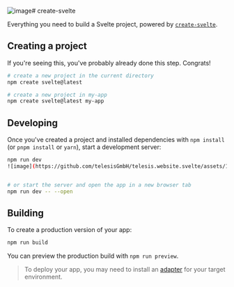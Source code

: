 ![image](https://github.com/telesisGmbH/telesis.website.svelte/assets/10091040/d6acc15d-19a8-4492-bf38-95108e448956)# create-svelte

Everything you need to build a Svelte project, powered by [`create-svelte`](https://github.com/sveltejs/kit/tree/master/packages/create-svelte).

## Creating a project

If you're seeing this, you've probably already done this step. Congrats!

```bash
# create a new project in the current directory
npm create svelte@latest

# create a new project in my-app
npm create svelte@latest my-app
```

## Developing

Once you've created a project and installed dependencies with `npm install` (or `pnpm install` or `yarn`), start a development server:

```bash
npm run dev
![image](https://github.com/telesisGmbH/telesis.website.svelte/assets/10091040/b4164cc6-1737-4e9f-aee0-8efb698696f4)


# or start the server and open the app in a new browser tab
npm run dev -- --open
```

## Building

To create a production version of your app:

```bash
npm run build
```

You can preview the production build with `npm run preview`.

> To deploy your app, you may need to install an [adapter](https://kit.svelte.dev/docs/adapters) for your target environment.
